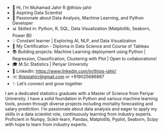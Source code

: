- 👋 Hi, I’m Muhamad Jahir R @thisis-jahir
- 🚀 Aspiring Data Scientist 
- 🌱 Passionate about Data Analysis, Machine Learning, and Python Developer 
- 📊 Skilled in: Python, R, SQL, Data Visualization (Matplotlib, Seaborn, Power BI)
- 💡 Constant learner | Exploring AI, NLP, and Data Visualization
- 🌟 My Certification - Diploma in Data Science and Course of Tableau
- 📚 Building projects: Machine Learning deployment using Python | Regression, Classification, Clustering with Plot | Open to collaborations!
- 🎓 M.Sc Statistics | Periyar University
- 🔗 LinkedIn: https://www.linkedin.com/in/thisis-jahir/  
- ✉️ thisisjahirr@gmail.com or +919025686867
- ✨ Let’s connect and grow together

I am a dedicated statistics graduate with a Master of Science from Periyar University. I have a solid foundation in Python and various machine learning tools, proven through diverse projects including mortality forecasting and salary prediction. I'm passionate about data analysis and eager to apply my skills in a data scientist role, continuously learning from industry experts. Proficient in Numpy, Scikit-learn, Pandas, Matplotlib, Pyplot, Seaborn, Scipy with hope to learn from industry experts.
